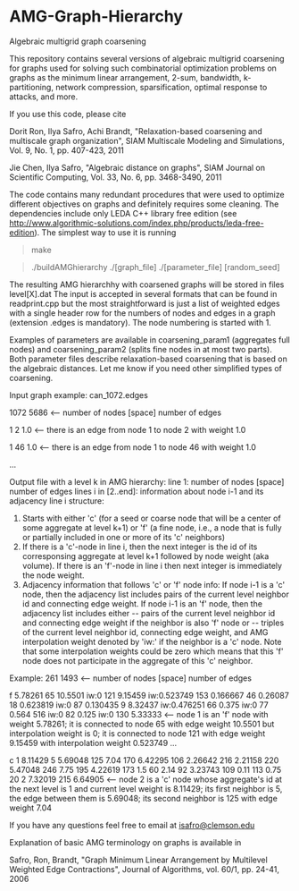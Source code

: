 # AMG-Graph-Hierarchy
Algebraic multigrid graph coarsening

This repository contains several versions of algebraic multigrid coarsening for graphs used for solving such combinatorial optimization problems on graphs as the minimum linear arrangement, 2-sum, bandwidth, k-partitioning, network compression, sparsification, optimal response to attacks, and more.

If you use this code, please cite

Dorit Ron, Ilya Safro, Achi Brandt, "Relaxation-based coarsening and multiscale graph organization", SIAM Multiscale Modeling and Simulations, Vol. 9, No. 1, pp. 407-423, 2011

Jie Chen, Ilya Safro, "Algebraic distance on graphs", SIAM Journal on Scientific Computing, Vol. 33, No. 6, pp. 3468-3490, 2011

The code contains many redundant procedures that were used to optimize different objectives on graphs and definitely requires some cleaning. The dependencies include only LEDA C++ library free edition (see http://www.algorithmic-solutions.com/index.php/products/leda-free-edition). The simplest way to use it is running

> make

> ./buildAMGhierarchy ./[graph_file] ./[parameter_file] [random_seed]

The resulting AMG hierarchhy with coarsened graphs will be stored in files level[X].dat
The input is accepted in several formats that can be found in readprint.cpp but the most straightforward is just a list of weighted edges with a single header row for the numbers of nodes and edges in a graph (extension .edges is mandatory). The node numbering is started with 1.

Examples of parameters are available in coarsening_param1 (aggregates full nodes) and coarsening_param2 (splits fine nodes in at most two parts). Both parameter files describe relaxation-based coarsening that is based on the algebraic distances. Let me know if you need other simplified types of coarsening.

Input graph example: can_1072.edges

1072 5686   <-- number of nodes [space] number of edges

1 2 1.0   <-- there is an edge from node 1 to node 2 with weight 1.0

1 46 1.0   <-- there is an edge from node 1 to node 46 with weight 1.0

...

Output file with a level k in AMG hierarchy:
line 1: number of nodes [space] number of edges
lines i in [2..end]: information about node i-1 and its adjacency
line i structure:
1. Starts with either 'c' (for a seed or coarse node that will be a center of some aggregate at level k+1) or 'f' (a fine node, i.e., a node that is fully or partially included in one or more of its 'c' neighbors)
2. If there is a 'c'-node in line i, then the next integer is the id of its corresponsing aggregate at level k+1 followed by node weight (aka volume). If there is an 'f'-node in line i then next integer is immediately the node weight.
3. Adjacency information that follows 'c' or 'f' node info:
If node i-1 is a 'c' node, then the adjacency list includes pairs of the current level neighbor id and connecting edge weight. If node i-1 is an 'f' node, then the adjacency list includes either 
-- pairs of the current level neighbor id and connecting edge weight if the neighbor is also 'f' node or
-- triples of the current level neighbor id, connecting edge weight, and AMG interpolation weight denoted by 'iw:' if the neighbor is a 'c' node. Note that some interpolation weights could be zero which means that this 'f' node does not participate in the aggregate of this 'c' neighbor.

Example:
261 1493 <-- number of nodes [space] number of edges

f 5.78261 65 10.5501 iw:0 121 9.15459 iw:0.523749 153 0.166667 46 0.26087 18 0.623819 iw:0 87 0.130435 9 8.32437 iw:0.476251 66 0.375 iw:0 77 0.564 516 iw:0 82 0.125 iw:0 130 5.33333 <-- node 1 is an 'f' node with weight 5.78261; it is connected to node 65 with edge weight 10.5501 but interpolation weight is 0; it is connected to node 121 with edge weight 9.15459 with  interpolation weight 0.523749 ...

c 1 8.11429 5 5.69048 125 7.04 170 6.42295 106 2.26642 216 2.21158 220 5.47048 246 7.75 195 4.22619 173 1.5 60 2.14 92 3.23743 109 0.11 113 0.75 20 2 7.32019 215 6.64905 <-- node 2 is a 'c' node whose aggregate's id at the next level is 1 and current level weight is 8.11429; its first neighbor is 5, the edge between them is 5.69048; its second neighbor is 125 with edge weight 7.04

If you have any questions feel free to email at isafro@clemson.edu

Explanation of basic AMG terminology on graphs is available in 

Safro, Ron, Brandt, "Graph Minimum Linear Arrangement by Multilevel Weighted Edge Contractions", Journal of Algorithms, vol. 60/1, pp. 24-41, 2006



